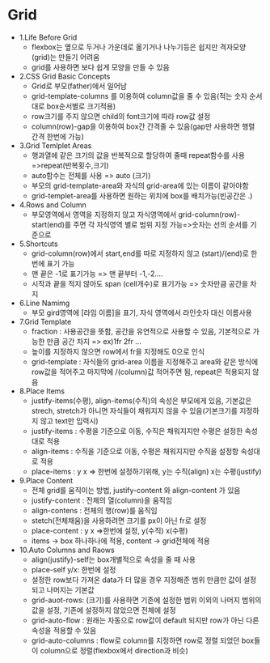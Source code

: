 # Grid
- 1.Life Before Grid
    * flexbox는 옆으로 두거나 가운데로 옮기거나 나누기등은 쉽지만 격자모양(grid)는 만들기 어려움
    *  grid를 사용하면 보다 쉽게 모양을 만들 수 있음
- 2.CSS Grid Basic Concepts
    * Grid로 부모(father)에서 일어남
    * grid-template-columns 를 이용하여 column값을 줄 수 있음(적는 숫자 순서대로 box순서별로 크기적용)
    * row크기를 주지 않으면 child의 font크기에 따라 row값 설정
    * column(row)-gap을 이용하여 box간 간격줄 수 있음(gap만 사용하면 행렬 간격 한번에 가능)
- 3.Grid Temlplet Areas
    * 행과열에 같은 크기의 값을 반복적으로 할당하여 줄때 repeat함수를 사용=>repeat(반복횟수,크기)
    * auto함수는 전체를 사용 => auto (크기)
    * 부모의 grid-template-area와 자식의 grid-area에 있는 이름이 같아야함
    * grid-templet-area를 사용하면 원하는 위치에 box를 배치가능(빈공간은 .)
- 4.Rows and Column
    * 부모영역에서 영역을 지정하지 않고 자식영역에서 grid-column(row)-start(end)를 주면 각 자식영역 별로 범위 지정 가능=>숫자는 선의 순서를 기준으로
- 5.Shortcuts
    * grid-column(row)에서 start,end를 따로 지정하지 않고 (start)/(end)로 한번에 표기 가능
    * 맨 끝은 -1로 표기가능 => 맨 끝부터 -1,-2....
    * 시작과 끝을 적지 않아도 span (cell개수)로 표기가능 => 숫자만큼 공간을 차지
- 6.Line Namimg
    * 부모 gird영역에 [라임 이름]을 표기, 자식 영역에서 라인숫자 대신 이름사용
- 7.Grid Template
    * fraction : 사용공간을 뜻함, 공간을 유연적으로 사용할 수 있음, 기본적으로 가능한 만큼 공간 차지 => ex)1fr 2fr ...
    * 높이를 지정하지 않으면 row에서 fr을 지정해도 0으로 인식
    * grid-template : 자식들의 grid-area 이름을 지정해주고 area와 같은 방식에 row값을 적어주고 마지막에 /(column)값 적어주면 됨, repeat은 적용되지 않음
- 8.Place Items
    * justify-items(수평), align-items(수직)의 속성은 부모에게 있음, 기본값은 strech, stretch가 아니면 자식들이 채워지지 않을 수 있음(기본크기를 지정하지 않고 text만 입력시)
    * justify-items : 수평을 기준으로 이동, 수직은 채워지지만 수평은 설정한 속성대로 적용
    * align-items : 수직을 기준으로 이동, 수평은 채워지지만 수직을 설정항 속성대로 적용
    * place-items : y x => 한번에 설정하기위해, y는 수직(align) x는 수평(justify)
- 9.Place Content
    * 전체 grid를 움직이는 방법, justify-content 와 align-content 가 있음
    * justify-content : 전체의 열(column)을 움직임
    * align-contens : 전체의 행(row)를 움직임
    * stetch(전체채움)을 사용하려면 크기를 px이 아닌 fr로 설정
    * place-content : y x =>한번에 설정, y(수직) x(수평) 
    * items -> box 하나하나에 적용, content -> grid전체에 적용
- 10.Auto Columns and Raows
    * align(justify)-self는 box개별적으로 속성을 줄 때 사용
    * place-self y/x: 한번에 설정
    * 설정한 row보다 가져온 data가 더 많을 경우 지정해준 범위 만큼만 값이 설정되고 나머지는 기본값
    * grid-auot-rows: (크기)를 사용하면 기존에 설정한 범위 이외의 나머지 범위의 값을 설정, 기존에 설정하지 않았으면 전체에 설정
    * grid-auto-flow : 원래는 자동으로 row값이 default 되지만 row가 아닌 다른 속성을 적용할 수 있음
    * grid-auto-columns : flow로 column를 지정하면 row로 정렬 되었던 box들이 column으로 정렬(flexbox에서 direction과 비슷)